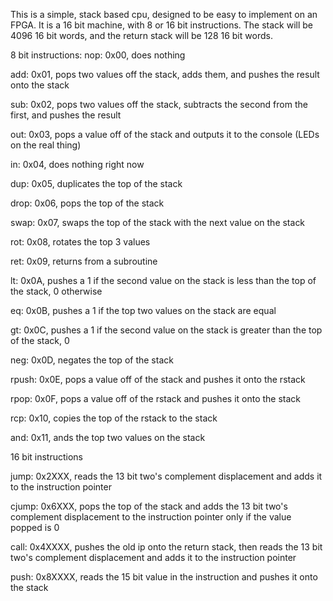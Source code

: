 This is a simple, stack based cpu, designed to be easy to implement on an FPGA.
It is a 16 bit machine, with 8 or 16 bit instructions.
The stack will be 4096 16 bit words, and the return stack will be 128 16 bit words.

8 bit instructions:
nop: 0x00, does nothing

add: 0x01, pops two values off the stack, adds them, and pushes the result onto the stack

sub: 0x02, pops two values off the stack, subtracts the second from the first, and pushes the result

out: 0x03, pops a value off of the stack and outputs it to the console (LEDs on the real thing)

in:  0x04, does nothing right now

dup: 0x05, duplicates the top of the stack

drop: 0x06, pops the top of the stack

swap: 0x07, swaps the top of the stack with the next value on the stack

rot: 0x08, rotates the top 3 values

ret: 0x09, returns from a subroutine

lt: 0x0A, pushes a 1 if the second value on the stack is less than the top of the stack, 0 otherwise

eq: 0x0B, pushes a 1 if the top two values on the stack are equal

gt: 0x0C, pushes a 1 if the second value on the stack is greater than the top of the stack, 0

neg: 0x0D, negates the top of the stack

rpush: 0x0E, pops a value off of the stack and pushes it onto the rstack

rpop: 0x0F, pops a value off of the rstack and pushes it onto the stack

rcp: 0x10, copies the top of the rstack to the stack

and: 0x11, ands the top two values on the stack

16 bit instructions

jump: 0x2XXX, reads the 13 bit two's complement displacement and adds it to the instruction pointer

cjump: 0x6XXX, pops the top of the stack and adds the 13 bit two's complement displacement to the instruction pointer only if the value popped is 0

call: 0x4XXXX, pushes the old ip onto the return stack, then reads the 13 bit two's complement displacement and adds it to the instruction pointer

push: 0x8XXXX, reads the 15 bit value in the instruction and pushes it onto the stack

